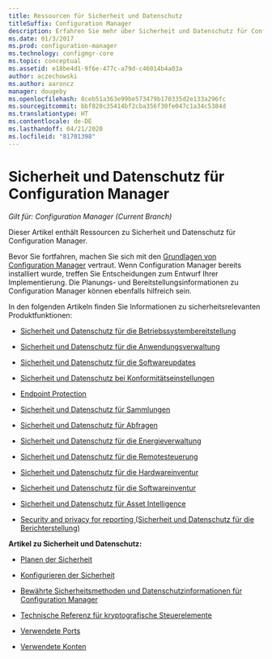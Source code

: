 ```yaml
---
title: Ressourcen für Sicherheit und Datenschutz
titleSuffix: Configuration Manager
description: Erfahren Sie mehr über Sicherheit und Datenschutz für Configuration Manager.
ms.date: 01/3/2017
ms.prod: configuration-manager
ms.technology: configmgr-core
ms.topic: conceptual
ms.assetid: e18be4d1-9f6e-477c-a79d-c46014b4a03a
author: aczechowski
ms.author: aaroncz
manager: dougeby
ms.openlocfilehash: 8ceb51a363e99be573479b170335d2e133a296fc
ms.sourcegitcommit: bbf820c35414bf2cba356f30fe047c1a34c5384d
ms.translationtype: HT
ms.contentlocale: de-DE
ms.lasthandoff: 04/21/2020
ms.locfileid: "81701398"
---
```

# <a name="security-and-privacy-for-configuration-manager"></a>Sicherheit und Datenschutz für Configuration Manager

*Gilt für: Configuration Manager (Current Branch)*

Dieser Artikel enthält Ressourcen zu Sicherheit und Datenschutz für Configuration Manager.  

 Bevor Sie fortfahren, machen Sie sich mit den [Grundlagen von Configuration Manager](../../../core/understand/fundamentals.md) vertraut. Wenn Configuration Manager bereits installiert wurde, treffen Sie Entscheidungen zum Entwurf Ihrer Implementierung. Die Planungs- und Bereitstellungsinformationen zu Configuration Manager können ebenfalls hilfreich sein.  

 In den folgenden Artikeln finden Sie Informationen zu sicherheitsrelevanten Produktfunktionen:  

-   [Sicherheit und Datenschutz für die Betriebssystembereitstellung](../../../osd/plan-design/security-and-privacy-for-operating-system-deployment.md)  

-   [Sicherheit und Datenschutz für die Anwendungsverwaltung](../../../apps/plan-design/security-and-privacy-for-application-management.md)  

-   [Sicherheit und Datenschutz für die Softwareupdates](../../../sum/plan-design/security-and-privacy-for-software-updates.md)  

-   [Sicherheit und Datenschutz bei Konformitätseinstellungen](../../../compliance/plan-design/security-and-privacy-for-compliance-settings.md)  

-   [Endpoint Protection](../../../protect/deploy-use/endpoint-protection.md)  

-   [Sicherheit und Datenschutz für Sammlungen](../../../core/clients/manage/collections/security-and-privacy-for-collections.md)  

-   [Sicherheit und Datenschutz für Abfragen](../../../core/servers/manage/security-and-privacy-for-queries.md)  

-   [Sicherheit und Datenschutz für die Energieverwaltung](../../../core/clients/manage/power/security-and-privacy-for-power-management.md)  

-   [Sicherheit und Datenschutz für die Remotesteuerung](../../../core/clients/manage/remote-control/security-and-privacy-for-remote-control.md)  

-   [Sicherheit und Datenschutz für die Hardwareinventur](../../../core/clients/manage/inventory/security-and-privacy-for-hardware-inventory.md)  

-   [Sicherheit und Datenschutz für die Softwareinventur](../../../core/clients/manage/inventory/security-and-privacy-for-software-inventory.md)  

-   [Sicherheit und Datenschutz für Asset Intelligence](../../../core/clients/manage/asset-intelligence/security-and-privacy-for-asset-intelligence.md)  

-   [Security and privacy for reporting (Sicherheit und Datenschutz für die Berichterstellung)](../../../core/servers/manage/planning-for-reporting.md#security-and-privacy)  



 **Artikel zu Sicherheit und Datenschutz:**  

-   [Planen der Sicherheit](../../../core/plan-design/security/plan-for-security.md)  

-   [Konfigurieren der Sicherheit](../../../core/plan-design/security/configure-security.md)  


-   [Bewährte Sicherheitsmethoden und Datenschutzinformationen für Configuration Manager](../../../core/plan-design/security/security-best-practices-and-privacy-information.md)  

-   [Technische Referenz für kryptografische Steuerelemente](cryptographic-controls-technical-reference.md)  

-   [Verwendete Ports](../../../core/plan-design/hierarchy/ports.md)  

-   [Verwendete Konten](../../../core/plan-design/hierarchy/accounts.md)  
